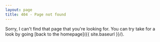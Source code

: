 ```yaml
---
layout: page
title: 404 - Page not found
---
```


Sorry, I can't find that page that you're looking for. You can try take for a look by going [back to the homepage]({{ site.baseurl }}/).
